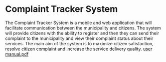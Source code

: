 # Complaint Tracker System

The Complaint Tracker System is a mobile and web application that will facilitate communication between
the municipality and citizens. The system will provide citizens with the ability to register and then they can
send their complaint to the municipality and view their complaint status about their services. The main aim
of the system is to maximize citizen satisfaction, resolve citizen complaint and increase the service delivery
quality. [user manual.pdf](https://github.com/Tshianeo28/COS730/files/4743054/user.manual.pdf)
